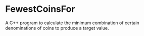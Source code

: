 # FewestCoinsFor
A C++ program to calculate the minimum combination of certain denominations of coins to produce a target value.
